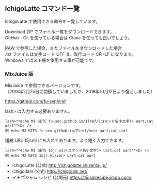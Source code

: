 ## IchigoLatte コマンド一覧

IchigoLatte で使用できる命令を一覧しています。<br />

Download ZIP でファイル一覧をダウンロードできます。<br />
GitHub・Git を使っている場合は Clone を使っても良いでしょう。

RAW で参照した場合、またファイルをダウンロードした場合<br />
.txt ファイルは文字コード UTF-8、改行コード CR+LF になります。<br />
Windows ではメモ帳を使用する事が可能です。

### MixJuice 版

MixJuice で参照できるバージョンです。<br />
（2018年2月25日に閉鎖していましたが、2018年10月12日より復活しました）

https://github.com/fu-sen/ilref

lash> は入力する必要ありません。
```
lash>**echo MJ GETS fu-sen.github.io/Ilref/(コマンド名小文字)> uart;cat uart**<br />
例 echo MJ GETS fu-sen.github.io/Ilref/ver> uart;cat uart
```

短縮 URL 15jr.ml にも入れてあります。より短く入力できます。

```
lash>**echo MJ GETS 15jr.ml/(コマンド名小文字)> uart;cat uart**<br />
例 echo MJ GETS 15jr.ml/ver> uart;cat uart
```

* IchigoLatte (公式) http://ichigolatte.shizentai.jp/
* IchigoJam (公式) http://ichigojam.net/
* イチゴジャム レシピ (公開元) https://15jamrecipe.jimdo.com/

